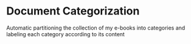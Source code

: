 # Document Categorization
 Automatic partitioning the collection of my e-books into categories and labeling each category according to its content
